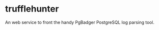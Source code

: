 trufflehunter
=============

An web service to front the handy PgBadger PostgreSQL log parsing tool.
